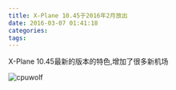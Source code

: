 ```yaml
---
title: X-Plane 10.45于2016年2月放出
date: 2016-03-07 01:41:18
categories:
tags:
---
```


X-Plane 10.45最新的版本的特色,增加了很多新机场

![cpuwolf](/images/data/attachment/201603/07/094100hbr33rdbx4808t83.jpg)

